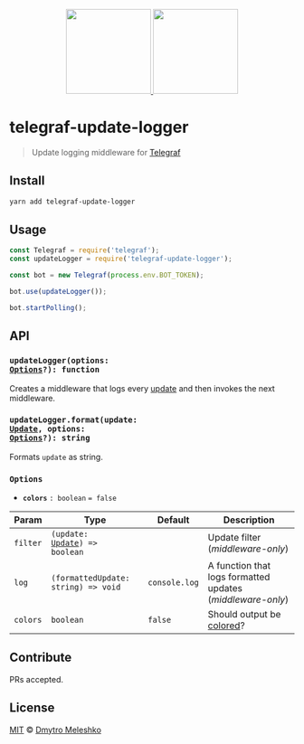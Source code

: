 <p align="center">
  <a href="https://telegram.org/">
    <img height="150" src="https://cdn.worldvectorlogo.com/logos/telegram.svg">
  </a>
  <a href="http://telegraf.js.org/">
    <img height="150" src="https://cdn.rawgit.com/telegraf/telegraf/develop/docs/telegraf.png">
  </a>
</p>

# telegraf-update-logger

> Update logging middleware for [Telegraf](http://telegraf.js.org/)

## Install

```bash
yarn add telegraf-update-logger
```

## Usage

```js
const Telegraf = require('telegraf');
const updateLogger = require('telegraf-update-logger');

const bot = new Telegraf(process.env.BOT_TOKEN);

bot.use(updateLogger());

bot.startPolling();
```

## API

### <code>updateLogger(options: <a href="#options">Options</a>?): function</code>

Creates a middleware that logs every [update](https://core.telegram.org/bots/api#update) and then invokes the next middleware.

### <code>updateLogger.format(update: <a href="https://core.telegram.org/bots/api#update">Update</a>, options: <a href="#options">Options</a>?): string</code>

Formats `update` as string.

### <code>Options</code>

* **`colors`** `: boolean` `= false`

| Param    | Type                                                                                             | Default       | Description                                                  |
| -------- | ------------------------------------------------------------------------------------------------ | ------------- | ------------------------------------------------------------ |
| `filter` | <code>(update: <a href="https://core.telegram.org/bots/api#update">Update</a>) => boolean</code> |               | Update filter (_middleware-only_)                            |
| `log`    | `(formattedUpdate: string) => void`                                                              | `console.log` | A function that logs formatted updates (_middleware-only_)   |
| `colors` | `boolean`                                                                                        | `false`       | Should output be [colored](https://github.com/chalk/chalk/)? |

## Contribute

PRs accepted.

## License

[MIT](LICENSE) © [Dmytro Meleshko](https://github.com/dmitmel)
